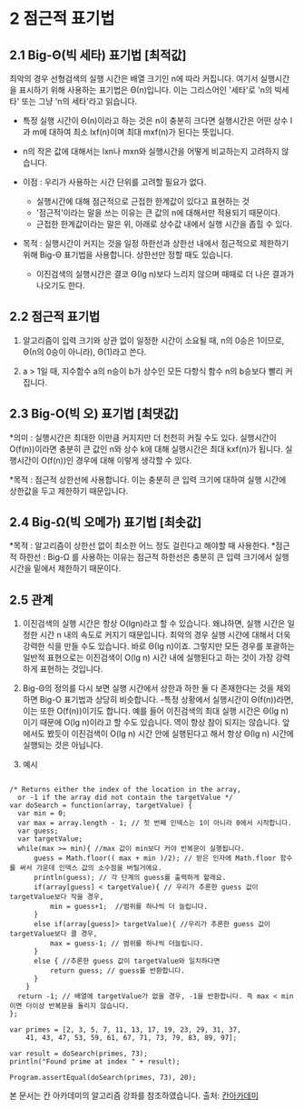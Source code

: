 2 점근적 표기법
========

## 2.1 Big-Θ(빅 세타) 표기법 [최적값]

최악의 경우 선형검색의 실행 시간은 배열 크기인 n에 따라 커집니다.
여기서 실행시간을 표시하기 위해 사용하는 표기법은 Θ(n)입니다.
이는 그리스어인 '세타'로 'n의 빅세타' 또는 그냥 'n의 세타'라고 읽습니다.

* 특정 실행 시간이 Θ(n)이라고 하는 것은 n이 충분히 크다면 실행시간은 어떤 상수 l과 m에 대하여 최소 lxf(n)이며 최대 mxf(n)가 된다는 뜻입니다.
* n의 작은 값에 대해서는 lxn나 mxn와 실행시간을 어떻게 비교하는지 고려하지 않습니다.

* 이점 : 우리가 사용하는 시간 단위를 고려할 필요가 없다.
  * 실행시간에 대해 점근적으로 근접한 한계값이 있다고 표현하는 것
  * '점근적'이라는 말을 쓰는 이유는 큰 값의 n에 대해서만 적용되기 때문이다.
  * 근접한 한계값이라는 말은 위, 아래로 상수값 내에서 실행 시간을 좁힐 수 있다.

* 목적 : 실행시간이 커지는 것을 일정 하한선과 상한선 내에서 점근적으로 제한하기 위해 Big-Θ 표기법을 사용합니다. 상한선만 정할 때도 있습니다.
  - 이진검색의 실행시간은 결코 Θ(lg n)보다 느리지 않으며 때때로 더 나은 결과가 나오기도 한다.

## 2.2 점근적 표기법

1. 알고리즘이 입력 크기와 상관 없이 일정한 시간이 소요될 때, n의 0승은 1이므로, Θ(n의 0승이 아니라), Θ(1)라고 쓴다.

2. a > 1일 때, 지수함수 a의 n승이 b가 상수인 모든 다항식 함수 n의 b승보다 빨리 커집니다.

## 2.3 Big-O(빅 오) 표기법 [최댓값]

*의미 : 실행시간은 최대한 이만큼 커지지만 더 천천히 커질 수도 있다.
실행시간이 O(f(n))이라면 충분히 큰 값인 n와 상수 k에 대해 실행시간은 최대 kxf(n)가 됩니다. 실행시간이 O(f(n))인 경우에 대해 이렇게 생각할 수 있다.

*목적 : 점근적 상한선에 사용합니다. 이는 충분히 큰 입력 크기에 대하여 실행 시간에 상한값을 두고 제한하기 때문입니다.

## 2.4 Big-Ω(빅 오메가) 표기법 [최솟값]

*목적 : 알고리즘이 상한선 없이 최소한 어느 정도 걸린다고 해야할 때 사용한다.
*점근적 하한선 : Big-Ω 를 사용하는 이유는 점근적 하한선은 충분히 큰 입력 크기에서 실행 시간을 밑에서 제한하기 때문이다.

## 2.5 관계

1. 이진검색의 실행 시간은 항상 O(lgn)라고 할 수 있습니다. 왜냐하면, 실행 시간은 일정한 시간 n 내의 속도로 커지기 때문입니다. 최악의 경우 실행 시간에 대해서 더욱 강력한 식을 만들 수도 있습니다. 바로 Θ(lg n)이죠. 그렇지만 모든 경우를 포괄하는 일반적 표현으로는 이진검색이 O(lg n) 시간 내에 실행된다고 하는 것이 가장 강력하게 표현하는 것입니다.

2. Big-Θ의 정의를 다시 보면 실행 시간에서 상한과 하한 둘 다 존재한다는 것을 제외하면 Big-O 표기법과 상당히 비슷합니다.
-특정 상황에서 실행시간이 Θ(f(n))라면, 이는 또한 O(f(n))이기도 합니다. 예를 들어 이진검색의 최대 실행 시간은 Θ(lg n)이기 때문에 O(lg n)이라고 할 수도 있습니다. 역이 항상 참이 되지는 않습니다. 앞에서도 봤듯이 이진검색이 O(lg n) 시간 안에 실행된다고 해서 항상 Θ(lg n) 시간에 실행되는 것은 아닙니다.

3. 예시

<pre><code>
/* Returns either the index of the location in the array,
  or -1 if the array did not contain the targetValue */
var doSearch = function(array, targetValue) {
  var min = 0;
  var max = array.length - 1; // 첫 번째 인덱스는 1이 아니라 0에서 시작합니다. 
  var guess;
  var targetValue;
  while(max >= min){ //max 값이 min보다 커야 반복문이 실행됩니다.
      guess = Math.floor(( max + min )/2); // 받은 인자에 Math.floor 함수를 써서 가운데 인덱스 값의 소수점을 버릴거에요.
      println(guess); // 각 단계의 guess를 출력하게 할래요.
      if(array[guess] < targetValue){ // 우리가 추론한 guess 값이 targetValue보다 작을 경우,  
          min = guess+1;  //범위를 하나씩 더 늘립니다.
      }
      else if(array[guess]> targetValue){ //우리가 추론한 guess 값이 targetValue보다 클 경우,
          max = guess-1; // 범위를 하나씩 더늘립니다.
      }
      else { //추론한 guess 값이 targetValue와 일치하다면
          return guess; // guess를 반환합니다.
      }
    }
  return -1; // 배열에 targetValue가 없을 경우, -1을 반환합니다. 즉 max < min이면 더이상 반복문을 돌리지 않습니다.
};

var primes = [2, 3, 5, 7, 11, 13, 17, 19, 23, 29, 31, 37, 
    41, 43, 47, 53, 59, 61, 67, 71, 73, 79, 83, 89, 97];

var result = doSearch(primes, 73);
println("Found prime at index " + result);

Program.assertEqual(doSearch(primes, 73), 20);
</code></pre>

본 문서는 칸 아카데미의 알고리즘 강좌를 참조하였습니다.
출처: [칸아카데미](https://ko.khanacademy.org/computing/computer-science/algorithms/binary-search)
